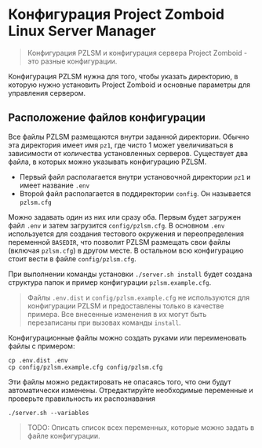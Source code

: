 # Конфигурация Project Zomboid Linux Server Manager
> Конфигурация PZLSM и конфигурация сервера Project Zomboid - это разные конфигурации. 

Конфигурация PZLSM нужна для того, чтобы указать директорию, в которую нужно установить Project Zomboid и основные параметры для управления сервером.

## Расположение файлов конфигурации
Все файлы PZLSM размещаются внутри заданной директории. Обычно эта директория имеет имя `pz1`, где чисто 1 может увеличиваться в зависимости от количества установленных серверов. Существует два файла, в которых можно указывать конфигурацию PZLSM.

* Первый файл располагается внутри установочной директории `pz1` и имеет название `.env`
* Второй файл располагается в поддиректории `config`. Он называется `pzlsm.cfg`

Можно задавать один из них или сразу оба. Первым будет загружен файл `.env` и затем загрузится `config/pzlsm.cfg`. В основном `.env` используется для создания тестового окружения и переопределения переменной `BASEDIR`, что позволит PZLSM размещать свои файлы (включая `pzlsm.cfg`) в другом месте. В остальном всю конфигурацию стоит вести в файле `config/pzlsm.cfg`. 

При выполнении команды установки `./server.sh install` будет создана структура папок и пример конфигурации `pzlsm.example.cfg`. 

> Файлы `.env.dist` и `config/pzlsm.example.cfg` не используются для конфигурации PZLSM и предоставлены только в качестве примера. Все внесенные изменения в их могут быть перезаписаны при вызовах команды `install`.

Конфигурационные файлы можно создать руками или переименовать файлы с примером:

    cp .env.dist .env
    cp config/pzlsm.example.cfg config/pzlsm.cfg

Эти файлы можно редактировать не опасаясь того, что они будут автоматически изменены. Отредактируйте необходимые переменные и проверьте правильность их распознавания

    ./server.sh --variables

> TODO: Описать список всех переменных, которые можно задать в файле конфигурации.  
